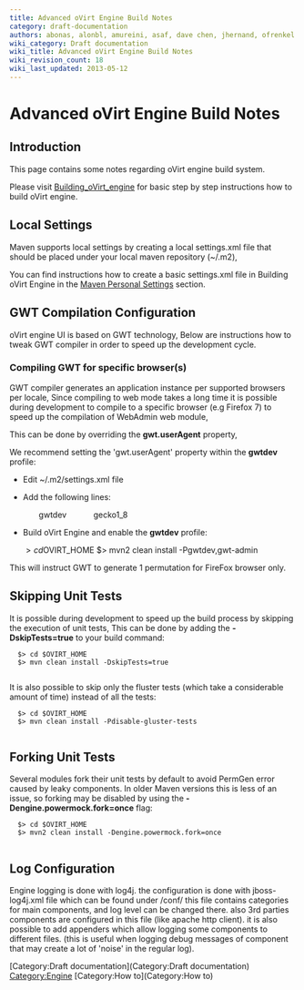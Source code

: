 ```yaml
---
title: Advanced oVirt Engine Build Notes
category: draft-documentation
authors: abonas, alonbl, amureini, asaf, dave chen, jhernand, ofrenkel
wiki_category: Draft documentation
wiki_title: Advanced oVirt Engine Build Notes
wiki_revision_count: 18
wiki_last_updated: 2013-05-12
---
```


# Advanced oVirt Engine Build Notes

## Introduction

This page contains some notes regarding oVirt engine build system.

Please visit [Building_oVirt_engine](Building_oVirt_engine) for basic step by step instructions how to build oVirt engine.

## Local Settings

Maven supports local settings by creating a local settings.xml file that should be placed under your local maven repository (~/.m2),

You can find instructions how to create a basic settings.xml file in Building oVirt Engine in the [Maven Personal Settings](Building_oVirt_engine#Maven_personal_settings) section.

## GWT Compilation Configuration

oVirt engine UI is based on GWT technology, Below are instructions how to tweak GWT compiler in order to speed up the development cycle.

### Compiling GWT for specific browser(s)

GWT compiler generates an application instance per supported browsers per locale, Since compiling to web mode takes a long time it is possible during development to compile to a specific browser (e.g Firefox 7) to speed up the compilation of WebAdmin web module,

This can be done by overriding the **gwt.userAgent** property,

We recommend setting the 'gwt.userAgent' property within the **gwtdev** profile:

*   Edit ~/.m2/settings.xml file
*   Add the following lines:

      <profiles>
        <profile>
          <id>gwtdev</id>
          <properties>
            <gwt.userAgent>gecko1_8</gwt.userAgent>
          </properties> 
        </profile>
      </profiles>
       

*   Build oVirt Engine and enable the **gwtdev** profile:

      $> cd $OVIRT_HOME
      $> mvn2 clean install -Pgwtdev,gwt-admin
       

This will instruct GWT to generate 1 permutation for FireFox browser only.

## Skipping Unit Tests

It is possible during development to speed up the build process by skipping the execution of unit tests, This can be done by adding the **-DskipTests=true** to your build command:

      $> cd $OVIRT_HOME
      $> mvn clean install -DskipTests=true
       

It is also possible to skip only the fluster tests (which take a considerable amount of time) instead of all the tests:

      $> cd $OVIRT_HOME
      $> mvn clean install -Pdisable-gluster-tests
       

## Forking Unit Tests

Several modules fork their unit tests by default to avoid PermGen error caused by leaky components. In older Maven versions this is less of an issue, so forking may be disabled by using the **-Dengine.powermock.fork=once** flag:

      $> cd $OVIRT_HOME
      $> mvn2 clean install -Dengine.powermock.fork=once
       

## Log Configuration

Engine logging is done with log4j.
the configuration is done with jboss-log4j.xml file which can be found under <jboos profile dir>/conf/
this file contains categories for main components, and log level can be changed there.
also 3rd parties components are configured in this file (like apache http client).
it is also possible to add appenders which allow logging some components to different files.
(this is useful when logging debug messages of component that may create a lot of 'noise' in the regular log).

[Category:Draft documentation](Category:Draft documentation) <Category:Engine> [Category:How to](Category:How to)

